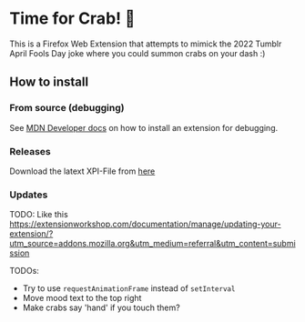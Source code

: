 # Time for Crab! 🦀

This is a Firefox Web Extension that attempts to mimick the 2022 Tumblr April Fools Day joke
where you could summon crabs on your dash :)

## How to install

### From source (debugging)

See [MDN Developer docs](https://developer.mozilla.org/en-US/docs/Mozilla/Add-ons/WebExtensions/Your_first_WebExtension#installing)
on how to install an extension for debugging.

### Releases

Download the latext XPI-File from [here](https://github.com/chamelopi/time-for-crab/releases)

### Updates

TODO: Like this https://extensionworkshop.com/documentation/manage/updating-your-extension/?utm_source=addons.mozilla.org&utm_medium=referral&utm_content=submission



TODOs:
- Try to use `requestAnimationFrame` instead of `setInterval`
- Move mood text to the top right
- Make crabs say 'hand' if you touch them?